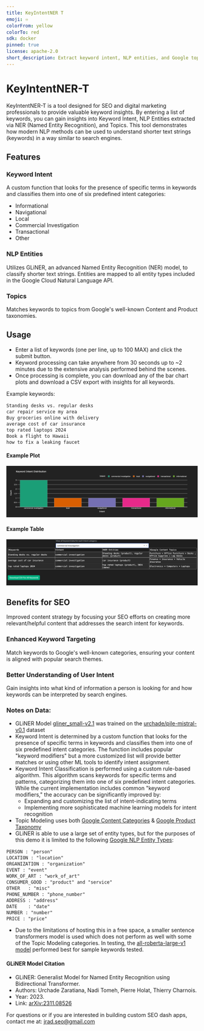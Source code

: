 ```yaml
---
title: KeyIntentNER T
emoji: ♾️
colorFrom: yellow
colorTo: red
sdk: docker
pinned: true
license: apache-2.0
short_description: Extract keyword intent, NLP entities, and Google topics
---
```

# KeyIntentNER-T
KeyIntentNER-T is a tool designed for SEO and digital marketing professionals to provide valuable keyword insights. By entering a list of keywords, you can gain insights into Keyword Intent, NLP Entities extracted via NER (Named Entity Recognition), and Topics. This tool demonstrates how modern NLP methods can be used to understand shorter text strings (keywords) in a way similar to search engines.

## Features
### Keyword Intent
A custom function that looks for the presence of specific terms in keywords and classifies them into one of six predefined intent categories:

- Informational
- Navigational
- Local
- Commercial Investigation
- Transactional
- Other

### NLP Entities
Utilizes GLiNER, an advanced Named Entity Recognition (NER) model, to classify shorter text strings. Entities are mapped to all entity types included in the Google Cloud Natural Language API.

### Topics
Matches keywords to topics from Google's well-known Content and Product taxonomies.

## Usage
- Enter a list of keywords (one per line, up to 100 MAX) and click the submit button. 
- Keyword processing can take anywhere from 30 seconds up to ~2 minutes due to the extensive analysis performed behind the scenes. 
- Once processing is complete, you can download any of the bar chart plots and download a CSV export with insights for all keywords.

Example keywords: 
```
Standing desks vs. regular desks
car repair service my area
Buy groceries online with delivery
average cost of car insurance
top rated laptops 2024
Book a flight to Hawaii
how to fix a leaking faucet
```

#### Example Plot
![KeyIntentNER-T_Example Plot](./images/keyintentner_t_example_plot.png)

#### Example Table
![KeyIntentNER-T_Example Plot](./images/keyintentner_t_example_table.png)

## Benefits for SEO
Improved content strategy by focusing your SEO efforts on creating more relevant/helpful content that addresses the search intent for keywords.

### Enhanced Keyword Targeting
Match keywords to Google's well-known categories, ensuring your content is aligned with popular search themes.

### Better Understanding of User Intent
Gain insights into what kind of information a person is looking for and how keywords can be interpreted by search engines.

### Notes on Data:
- GLiNER Model [gliner_small-v2.1](https://huggingface.co/urchade/gliner_small-v2.1) was trained on the [urchade/pile-mistral-v0.1](https://huggingface.co/datasets/urchade/pile-mistral-v0.1) dataset
- Keyword Intent is determined by a custom function that looks for the presence of specific terms in keywords and classifies them into one of six predefined intent categories. The function includes popular "keyword modifiers" but a more customized list will provide better matches or using other ML tools to identify intent assignment. 
- Keyword Intent Classification is performed using a custom rule-based algorithm. This algorithm scans keywords for specific terms and patterns, categorizing them into one of six predefined intent categories. While the current implementation includes common "keyword modifiers," the accuracy can be significantly improved by:
  - Expanding and customizing the list of intent-indicating terms
  - Implementing more sophisticated machine learning models for intent recognition
- Topic Modeling uses both [Google Content Categories](https://cloud.google.com/natural-language/docs/categories) & [Google Product Taxonomy](https://www.google.com/basepages/producttype/taxonomy.en-US.txt)
- GLiNER is able to use a large set of entity types, but for the purposes of this demo it is limited to the following [Google NLP Entity Types](https://cloud.google.com/natural-language/docs/reference/rest/v2/Entity#type):

```
PERSON : "person"
LOCATION : "location"
ORGANIZATION : "organization"
EVENT : "event"
WORK_OF_ART	: "work_of_art"
CONSUMER_GOOD : "product" and "service"
OTHER	: "misc"
PHONE_NUMBER : "phone_number"
ADDRESS	: "address"
DATE	: "date"
NUMBER : "number"
PRICE : "price"
```
- Due to the limitations of hosting this in a free space, a smaller sentence transformers model is used which does not perform as well with some of the Topic Modeling categories. In testing, the [all-roberta-large-v1 model](https://huggingface.co/sentence-transformers/all-roberta-large-v1)  performed best for sample keywords tested. 
  
#### GLiNER Model Citation
- GLiNER: Generalist Model for Named Entity Recognition using Bidirectional Transformer.
- Authors: Urchade Zaratiana, Nadi Tomeh, Pierre Holat, Thierry Charnois.
- Year: 2023.
- Link: [arXiv:2311.08526](https://arxiv.org/abs/2311.08526)

For questions or if you are interested in building custom SEO dash apps, contact me at: jrad.seo@gmail.com
